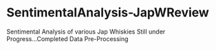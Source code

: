 # SentimentalAnalysis-JapWReview
Sentimental Analysis of various Jap Whiskies
Still under Progress...Completed Data Pre-Processing
